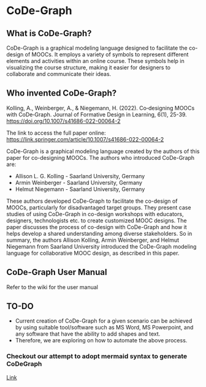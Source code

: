 # CoDe-Graph

## What is CoDe-Graph?
CoDe-Graph is a graphical modeling language designed to facilitate the co-design of MOOCs. It employs a variety of symbols to represent different elements and activities within an online course. These symbols help in visualizing the course structure, making it easier for designers to collaborate and communicate their ideas.

## Who invented CoDe-Graph?

Kolling, A., Weinberger, A., & Niegemann, H. (2022). Co‐designing MOOCs with CoDe‐Graph. Journal of Formative Design in Learning, 6(1), 25-39. https://doi.org/10.1007/s41686-022-00064-2

The link to access the full paper online:
https://link.springer.com/article/10.1007/s41686-022-00064-2

CoDe-Graph is a graphical modeling language created by the authors of this paper for co-designing MOOCs.
The authors who introduced CoDe-Graph are:
- Allison L. G. Kolling - Saarland University, Germany
- Armin Weinberger - Saarland University, Germany
- Helmut Niegemann - Saarland University, Germany

These authors developed CoDe-Graph to facilitate the co-design of MOOCs, particularly for disadvantaged target groups.
They present case studies of using CoDe-Graph in co-design workshops with educators, designers, technologists etc. to create customized MOOC designs.
The paper discusses the process of co-design with CoDe-Graph and how it helps develop a shared understanding among diverse stakeholders.
So in summary, the authors Allison Kolling, Armin Weinberger, and Helmut Niegemann from Saarland University introduced the CoDe-Graph modeling language for collaborative MOOC design, as described in this paper. 

## CoDe-Graph User Manual
Refer to the wiki for the user manual

## TO-DO 
- Current creation of CoDe-Graph for a given scenario can be achieved by using suitable tool/software such as MS Word, MS Powerpoint, and any software that have the ability to add shapes and text.
- Therefore, we are exploring on how to automate the above process.


### Checkout our attempt to adopt mermaid syntax to generate CoDeGraph
[Link](ImplementCDG.md)
